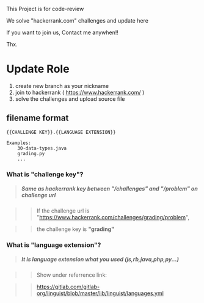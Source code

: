 This Project is for code-review

We solve "hackerrank.com" challenges and update here

If you want to join us, Contact me anywhen!!

Thx.


# Update Role

1. create new branch as your nickname
2. join to hackerrank ( <https://www.hackerrank.com/> )
3. solve the challenges and upload source file

## filename format

    {{CHALLENGE KEY}}.{{LANGUAGE EXTENSION}}
    
    Examples:
        30-data-types.java
        grading.py
        ...

### What is "challenge key"?

> ##### Same as hackerrank key between "/challenges" and "/problem" on challenge url

>> If the challenge url is "https://www.hackerrank.com/challenges/grading/problem",

>> the challenge key is **"grading"**
    

### What is "language extension"?

> ##### It is language extension what you used (js,rb,java,php,py...)

>> Show under referrence link:

>> https://gitlab.com/gitlab-org/linguist/blob/master/lib/linguist/languages.yml